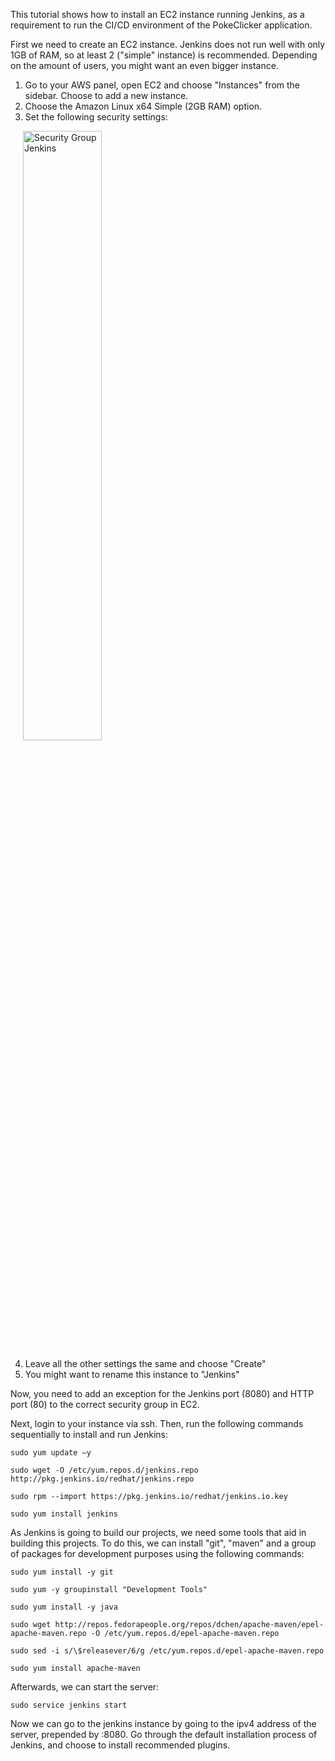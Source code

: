 This tutorial shows how to install an EC2 instance running Jenkins, as a requirement to run the CI/CD environment of the PokeClicker application. 

First we need to create an EC2 instance. Jenkins does not run well with only 1GB of RAM, so at least 2 ("simple" instance) is recommended. Depending on the amount of users, you might want an even bigger instance.

1. Go to your AWS panel, open EC2 and choose "Instances" from the sidebar. Choose to add a new instance.
2. Choose the Amazon Linux x64 Simple (2GB RAM) option.
3. Set the following security settings:


<img src="https://github.com/pokeclicker/pipeline/raw/master/images/security_group_jenkins.png"
     alt="Security Group Jenkins"
      width="50%" style="padding-left:20px;"  />

4. Leave all the other settings the same and choose "Create"
5. You might want to rename this instance to "Jenkins"

Now, you need to add an exception for the Jenkins port (8080) and HTTP port (80) to the correct security group in EC2.

Next, login to your instance via ssh. Then, run the following commands sequentially to install and run Jenkins:

`sudo yum update –y`

`sudo wget -O /etc/yum.repos.d/jenkins.repo http://pkg.jenkins.io/redhat/jenkins.repo`

`sudo rpm --import https://pkg.jenkins.io/redhat/jenkins.io.key`

`sudo yum install jenkins`

As Jenkins is going to build our projects, we need some tools that aid in building this projects. To do this, we can install "git", "maven" and a group of packages for development purposes using the following commands:

`sudo yum install -y git`

`sudo yum -y groupinstall "Development Tools"`

`sudo yum install -y java`

`sudo wget http://repos.fedorapeople.org/repos/dchen/apache-maven/epel-apache-maven.repo -O /etc/yum.repos.d/epel-apache-maven.repo`

`sudo sed -i s/\$releasever/6/g /etc/yum.repos.d/epel-apache-maven.repo` 

`sudo yum install apache-maven`

Afterwards, we can start the server:

`sudo service jenkins start`

Now we can go to the jenkins instance by going to the ipv4 address of the server, prepended by :8080. Go through the default installation process of Jenkins, and choose to install recommended plugins.
